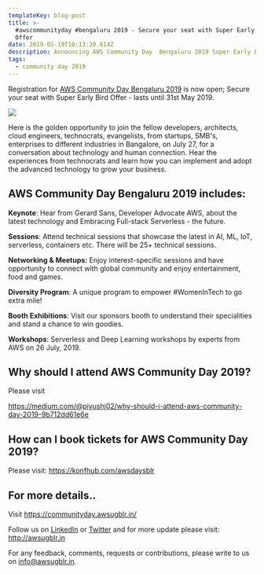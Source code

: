 ```yaml
---
templateKey: blog-post
title: >-
  #awscommunityday #bengaluru 2019 - Secure your seat with Super Early Bird
  Offer 
date: 2019-05-19T10:13:20.614Z
description: Announcing AWS Community Day  Bengaluru 2019 Super Early Bird Offer
tags:
  - community day 2019
---
```

Registration for [AWS Community Day Bengaluru 2019](https://communityday.awsugblr.in/) is now open; Secure your seat with Super Early Bird Offer - lasts until 31st May 2019.

![](/img/acd_blr_registration.png)

Here is the golden opportunity to join the fellow developers, architects, cloud engineers, technocrats, evangelists, from  startups, SMB's, enterprises to different industries in Bangalore, on July 27, for a conversation about technology and human connection. Hear the experiences from technocrats and learn how you can implement and adopt the advanced technology to grow your business.

## AWS Community Day Bengaluru 2019 includes:

**Keynote**: Hear from Gerard Sans, Developer Advocate AWS, about the latest technology and Embracing Full-stack Serverless - the future.

**Sessions**: Attend technical sessions that showcase the latest in AI, ML, IoT, serverless, containers etc. There will be 25+ technical sessions.

**Networking & Meetups:** Enjoy interest-specific sessions and have opportunity to connect with global community and enjoy entertainment, food and games.

**Diversity Program**:  A unique program to empower #WomenInTech to go extra mile!

**Booth Exhibitions**: Visit our sponsors booth to understand their specialities and stand a chance to win goodies.

**Workshops**: Serverless and Deep Learning workshops by experts from AWS on 26 July, 2019.

## Why should I attend AWS Community Day 2019?

Please visit 

<https://medium.com/@piyushj02/why-should-i-attend-aws-community-day-2019-9b712dd61e6e>

## How can I book tickets for AWS Community Day 2019?

Please visit: <https://konfhub.com/awsdaysblr>

## For more details..

Visit  <https://communityday.awsugblr.in/>

Follow us on [LinkedIn](https://www.linkedin.com/in/awsugblr/) or [Twitter](https://twitter.com/awsugblr) and for more update please visit: <http://awsugblr.in>

For any feedback, comments, requests or contributions, please write to us on [info@awsugblr.in](<mailto: info@awsugblr.in>).
